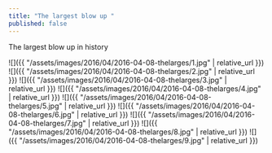 ```yaml
---
title: "The largest blow up "
published: false
---
```

The largest blow up in history



![]({{ "/assets/images/2016/04/2016-04-08-thelarges/1.jpg" | relative_url }})
![]({{ "/assets/images/2016/04/2016-04-08-thelarges/2.jpg" | relative_url }})
![]({{ "/assets/images/2016/04/2016-04-08-thelarges/3.jpg" | relative_url }})
![]({{ "/assets/images/2016/04/2016-04-08-thelarges/4.jpg" | relative_url }})
![]({{ "/assets/images/2016/04/2016-04-08-thelarges/5.jpg" | relative_url }})
![]({{ "/assets/images/2016/04/2016-04-08-thelarges/6.jpg" | relative_url }})
![]({{ "/assets/images/2016/04/2016-04-08-thelarges/7.jpg" | relative_url }})
![]({{ "/assets/images/2016/04/2016-04-08-thelarges/8.jpg" | relative_url }})
![]({{ "/assets/images/2016/04/2016-04-08-thelarges/9.jpg" | relative_url }})
